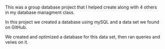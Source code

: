 This was a group database project that I helped create along with 4 others in my database managment class.

In this project we created a database using mySQL and a data set we found on GitHub.

We created and optimized a database for this data set, then ran queries and veiws on it. 
